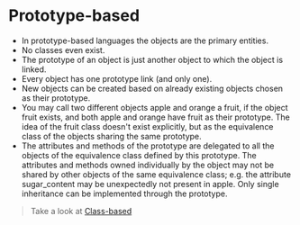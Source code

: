 
# Prototype-based

* In prototype-based languages the objects are the primary entities.
* No classes even exist.
* The prototype of an object is just another object to which the object is linked.
* Every object has one prototype link (and only one).
* New objects can be created based on already existing objects chosen as their prototype.
* You may call two different objects apple and orange a fruit, if the object fruit exists, and both apple and orange have fruit as their prototype. The idea of the fruit class doesn't exist explicitly, but as the equivalence class of the objects sharing the same prototype.
* The attributes and methods of the prototype are delegated to all the objects of the equivalence class defined by this prototype. The attributes and methods owned individually by the object may not be shared by other objects of the same equivalence class; e.g. the attribute sugar_content may be unexpectedly not present in apple. Only single inheritance can be implemented through the prototype.


> Take a look at [Class-based](../class.based.d/README.md)
